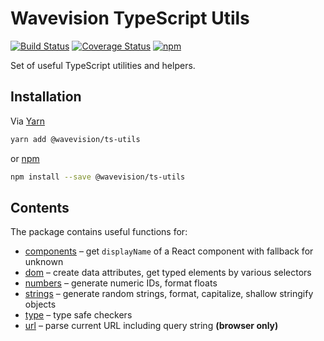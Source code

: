 # Wavevision TypeScript Utils

[![Build Status](https://travis-ci.org/wavevision/ts-utils.svg?branch=master)](https://travis-ci.org/wavevision/ts-utils)
[![Coverage Status](https://coveralls.io/repos/github/wavevision/ts-utils/badge.svg?branch=master)](https://coveralls.io/github/wavevision/ts-utils?branch=master)
[![npm](https://img.shields.io/npm/v/@wavevision/ts-utils)](https://www.npmjs.com/package/@wavevision/ts-utils)

Set of useful TypeScript utilities and helpers.

## Installation

Via [Yarn](https://yarnpkg.com)

```bash
yarn add @wavevision/ts-utils
```

or [npm](https://npmjs.com)

```bash
npm install --save @wavevision/ts-utils
```

## Contents

The package contains useful functions for:

- [components](./src/components) – get `displayName` of a React component with fallback for unknown
- [dom](./src/dom) – create data attributes, get typed elements by various selectors
- [numbers](./src/numbers) – generate numeric IDs, format floats
- [strings](./src/strings) – generate random strings, format, capitalize, shallow stringify objects
- [type](./src/type) – type safe checkers
- [url](./src/url) – parse current URL including query string **(browser only)**
